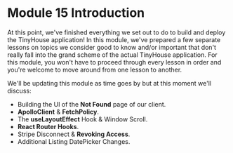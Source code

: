 # Module 15 Introduction

At this point, we've finished everything we set out to do to build and deploy the TinyHouse application! In this module, we've prepared a few separate lessons on topics we consider good to know and/or important that don't really fall into the grand scheme of the actual TinyHouse application. For this module, you won't have to proceed through every lesson in order and you're welcome to move around from one lesson to another.

We'll be updating this module as time goes by but at this moment we'll discuss:

- Building the UI of the **Not Found** page of our client.
- **ApolloClient** & **FetchPolicy**.
- The **useLayoutEffect** Hook & Window Scroll.
- **React Router Hooks**.
- Stripe Disconnect & **Revoking Access**.
- Additional Listing DatePicker Changes.
